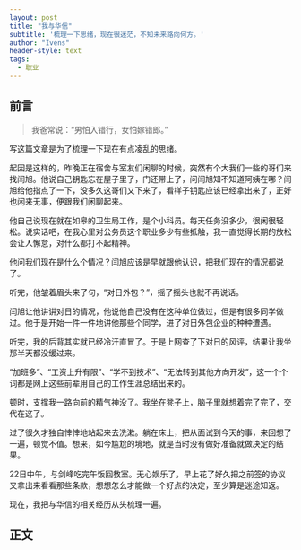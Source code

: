```yaml
---
layout: post
title: "我与华信"
subtitle: '梳理一下思绪，现在很迷茫，不知未来路向何方。'
author: "Ivens"
header-style: text
tags:
  - 职业
---
```

## 前言

>我爸常说：“男怕入错行，女怕嫁错郎。”

写这篇文章是为了梳理一下现在有点凌乱的思绪。

起因是这样的，昨晚正在宿舍与室友们闲聊的时候，突然有个大我们一些的哥们来找闫旭。他说自己钥匙忘在屋子里了，门还带上了，问闫旭知不知道阿姨在哪？闫旭给他指点了一下，没多久这哥们又下来了，看样子钥匙应该已经拿出来了，正好也闲来无事，便跟我们闲聊起来。

他自己说现在就在如皋的卫生局工作，是个小科员。每天任务没多少，很闲很轻松。说实话吧，在我心里对公务员这个职业多少有些抵触，我一直觉得长期的放松会让人懈怠，对什么都打不起精神。

他问我们现在是什么个情况？闫旭应该是早就跟他认识，把我们现在的情况都说了。

听完，他皱着眉头来了句，“对日外包？”，摇了摇头也就不再说话。

闫旭让他讲讲对日的情况，他说他自己没有在这种单位做过，但是有很多同学做过。他于是开始一件一件地讲他那些个同学，进了对日外包企业的种种遭遇。

听完，我的后背其实就已经冷汗直冒了。于是上网查了下对日的风评，结果让我坐那半天都没缓过来。

“加班多”、“工资上升有限”、“学不到技术”、“无法转到其他方向开发”，这一个个词都是网上这些前辈用自己的工作生涯总结出来的。

顿时，支撑我一路向前的精气神没了。我坐在凳子上，脑子里就想着完了完了，交代在这了。

过了很久才独自悻悻地站起来去洗漱。躺在床上，把从面试到今天的事，来回想了一遍，顿觉不值。想来，如今尴尬的境地，就是当时没有做好准备就做决定的结果。

22日中午，与剑峰吃完午饭回教室。无心娱乐了，早上花了好久把之前签的协议又拿出来看看那些条款，想想怎么才能做一个好点的决定，至少算是迷途知返。

现在，我把与华信的相关经历从头梳理一遍。

## 正文
